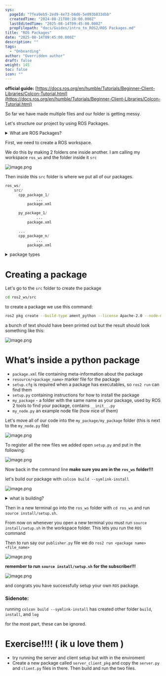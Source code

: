 ```yaml
---
sys:
  pageId: "7fea9eb5-2ed9-4e73-b6d6-5e093b833dbb"
  createdTime: "2024-08-21T00:28:00.000Z"
  lastEditedTime: "2025-08-14T09:45:00.000Z"
  propFilepath: "docs/Guides/intro_to_ROS2/ROS Packages.md"
title: "ROS Packages"
date: "2025-08-14T09:45:00.000Z"
description: ""
tags:
  - "Onboarding"
author: "Overridden author"
draft: false
weight: 145
toc: false
icon: ""
---
```


**official guide:** [https://docs.ros.org/en/humble/Tutorials/Beginner-Client-Libraries/Colcon-Tutorial.html](https://docs.ros.org/en/humble/Tutorials/Beginner-Client-Libraries/Colcon-Tutorial.html)

So far we have made multiple files and our folder is getting messy.

Let's structure our project by using ROS Packages.

<details>
      <summary>What are ROS Packages?</summary>
      ROS Packages are, as the name implies, packages of code that are highly sharable between ROS developers.
  </details>

First, we need to create a ROS workspace.

We do this by making 2 folders one inside another. I am calling my workspace `ros_ws` and the folder inside it `src`

![image.png](https://prod-files-secure.s3.us-west-2.amazonaws.com/d518164a-d88e-44d1-a4ee-3adb3bd8bce0/70706947-fd18-4537-a67b-e12946812d31/image.png?X-Amz-Algorithm=AWS4-HMAC-SHA256&X-Amz-Content-Sha256=UNSIGNED-PAYLOAD&X-Amz-Credential=ASIAZI2LB466TPJMYCVJ%2F20250815%2Fus-west-2%2Fs3%2Faws4_request&X-Amz-Date=20250815T140925Z&X-Amz-Expires=3600&X-Amz-Security-Token=IQoJb3JpZ2luX2VjEBQaCXVzLXdlc3QtMiJGMEQCIHTw8Oqaofh3eNtw3qc5CsFvVzLKBZGI1bH%2BaENQcn6BAiBa9%2BkZNUBY%2B3oXfKWxOo2Vg9LlqU9fDJbHpwymMgdxCyr%2FAwhdEAAaDDYzNzQyMzE4MzgwNSIMEzvCmAO4cZXgMK0FKtwDUQK%2BnkM%2BTa%2Fbq5FaWvDvk6bTxKoV8UBSmRLREc5QOyu4F63fpW3ok2GhVrxLiYjAO49gZyy7369VBsE2WMoNSLopgs6k9rcqxsvhXJea2qy5MTcl5AjH1IobNy%2B59VNJnAg83j59JR8aBVPyF2Qmu8%2FxAXDpPzrIGZis19S0O%2F%2F2s6SvZKSpAMSxgUuOp%2FQ0u7WfPe83MXO7QiubH%2BC0%2FtFOJm9FiwcBmeIEAIonYw%2Bx7ZL5rcmBEOAv6vbf8FOKDW%2BANJbht6l%2BP185ystESyexdgligl9ZcWd%2BV1soB5yNOjAPlBYgYwoS%2BgcSO%2Fks3JZ%2BZx2dN2XgtqpRRMaOKGsEWJgiDBI6U7yQPsk%2FcK3%2F6QCKa5OQy4Q75DW2QOyrD1G8c%2Bg76QWhYVhvSxMIIOUReibzKLuhLvbrLBWuxKCwluo4TOrWDIFUlN5w%2FR%2B%2BHGcKjhT4ZM1t%2FtQGP9A2lU9DWsM0wKt0diIW6sslor0btRZ5oHJXMSIS%2FWfBZTjaiZsgVBEsPuGq%2Fnil1tAusjCPoPlY4R4nmJcAYWst8g8E%2FEJRznsRJpJpeBFJtJyOjdd4dejpiE4mc1ZzZedzU%2BB%2F9eZNh%2FF1iwaXAszll8AZgpHUkYHWas%2F%2BeMQw87b8xAY6pgGWIqf6cVGd8B%2BELX09s%2FPRznfcq9A%2FEblT6%2FXLdAAkjA9U7khYbLwO2nqpMr%2F6HjgbOkEHnv6TcLSw2b22BgeEfz8gXByFwIAdBd%2FxEX8im1N%2BfeOhf%2FbXJ%2B7mN9gz3ZDSudwKC8buwD3zamEZ%2BzuaZM10pu4gX8T39EVAwDSNlZ%2BSACtF3mAdaCdgJ2FmRHqxuvqNCUWCRu7t9HkxKMaJB2UJnK88&X-Amz-Signature=2ed1c8bfb25737ef8c6a5473a3a8f2e5f2af03c1957dd7846c20e4b0ac4eec9f&X-Amz-SignedHeaders=host&x-amz-checksum-mode=ENABLED&x-id=GetObject)

Then inside this `src` folder is where we put all of our packages.

```python
ros_ws/
    src/
      cpp_package_1/
		      ...
          package.xml

      py_package_1/
		      ...
          package.xml

      ...
      cpp_package_n/
		      ...
          package.xml

```

<details>
      <summary>package types</summary>
      packages can be either `C++` or python.
  </details>

# Creating a package

Let's go to the `src` folder to create the package

```bash
cd ros2_ws/src
```

to create a package we use this command:

```bash
ros2 pkg create --build-type ament_python --license Apache-2.0 --node-name my_node my_package
```

a bunch of text should have been printed out but the result should look something like this:

![image.png](https://prod-files-secure.s3.us-west-2.amazonaws.com/d518164a-d88e-44d1-a4ee-3adb3bd8bce0/e6cf1e3f-8512-4a3e-b131-079f800bf3e8/image.png?X-Amz-Algorithm=AWS4-HMAC-SHA256&X-Amz-Content-Sha256=UNSIGNED-PAYLOAD&X-Amz-Credential=ASIAZI2LB466TPJMYCVJ%2F20250815%2Fus-west-2%2Fs3%2Faws4_request&X-Amz-Date=20250815T140925Z&X-Amz-Expires=3600&X-Amz-Security-Token=IQoJb3JpZ2luX2VjEBQaCXVzLXdlc3QtMiJGMEQCIHTw8Oqaofh3eNtw3qc5CsFvVzLKBZGI1bH%2BaENQcn6BAiBa9%2BkZNUBY%2B3oXfKWxOo2Vg9LlqU9fDJbHpwymMgdxCyr%2FAwhdEAAaDDYzNzQyMzE4MzgwNSIMEzvCmAO4cZXgMK0FKtwDUQK%2BnkM%2BTa%2Fbq5FaWvDvk6bTxKoV8UBSmRLREc5QOyu4F63fpW3ok2GhVrxLiYjAO49gZyy7369VBsE2WMoNSLopgs6k9rcqxsvhXJea2qy5MTcl5AjH1IobNy%2B59VNJnAg83j59JR8aBVPyF2Qmu8%2FxAXDpPzrIGZis19S0O%2F%2F2s6SvZKSpAMSxgUuOp%2FQ0u7WfPe83MXO7QiubH%2BC0%2FtFOJm9FiwcBmeIEAIonYw%2Bx7ZL5rcmBEOAv6vbf8FOKDW%2BANJbht6l%2BP185ystESyexdgligl9ZcWd%2BV1soB5yNOjAPlBYgYwoS%2BgcSO%2Fks3JZ%2BZx2dN2XgtqpRRMaOKGsEWJgiDBI6U7yQPsk%2FcK3%2F6QCKa5OQy4Q75DW2QOyrD1G8c%2Bg76QWhYVhvSxMIIOUReibzKLuhLvbrLBWuxKCwluo4TOrWDIFUlN5w%2FR%2B%2BHGcKjhT4ZM1t%2FtQGP9A2lU9DWsM0wKt0diIW6sslor0btRZ5oHJXMSIS%2FWfBZTjaiZsgVBEsPuGq%2Fnil1tAusjCPoPlY4R4nmJcAYWst8g8E%2FEJRznsRJpJpeBFJtJyOjdd4dejpiE4mc1ZzZedzU%2BB%2F9eZNh%2FF1iwaXAszll8AZgpHUkYHWas%2F%2BeMQw87b8xAY6pgGWIqf6cVGd8B%2BELX09s%2FPRznfcq9A%2FEblT6%2FXLdAAkjA9U7khYbLwO2nqpMr%2F6HjgbOkEHnv6TcLSw2b22BgeEfz8gXByFwIAdBd%2FxEX8im1N%2BfeOhf%2FbXJ%2B7mN9gz3ZDSudwKC8buwD3zamEZ%2BzuaZM10pu4gX8T39EVAwDSNlZ%2BSACtF3mAdaCdgJ2FmRHqxuvqNCUWCRu7t9HkxKMaJB2UJnK88&X-Amz-Signature=15b62559e58d0177382129f5a1093e96f2472fce25e2324894f525027d41e893&X-Amz-SignedHeaders=host&x-amz-checksum-mode=ENABLED&x-id=GetObject)

# What’s inside a python package

- `package.xml` file containing meta-information about the package
- `resource/<package_name>` marker file for the package
- `setup.cfg` is required when a package has executables, so `ros2 run` can find them
- `setup.py` containing instructions for how to install the package
- `my_package` - a folder with the same name as your package, used by ROS 2 tools to find your package, contains `__init__.py`
- `my_node.py` an example node file (how nice of them)

Let's move all of our code into the `my_package/my_package` folder (this is next to the `my_node.py` file)

![image.png](https://prod-files-secure.s3.us-west-2.amazonaws.com/d518164a-d88e-44d1-a4ee-3adb3bd8bce0/9ce58f11-0da9-4d3e-b86d-506a9685d378/image.png?X-Amz-Algorithm=AWS4-HMAC-SHA256&X-Amz-Content-Sha256=UNSIGNED-PAYLOAD&X-Amz-Credential=ASIAZI2LB466TPJMYCVJ%2F20250815%2Fus-west-2%2Fs3%2Faws4_request&X-Amz-Date=20250815T140925Z&X-Amz-Expires=3600&X-Amz-Security-Token=IQoJb3JpZ2luX2VjEBQaCXVzLXdlc3QtMiJGMEQCIHTw8Oqaofh3eNtw3qc5CsFvVzLKBZGI1bH%2BaENQcn6BAiBa9%2BkZNUBY%2B3oXfKWxOo2Vg9LlqU9fDJbHpwymMgdxCyr%2FAwhdEAAaDDYzNzQyMzE4MzgwNSIMEzvCmAO4cZXgMK0FKtwDUQK%2BnkM%2BTa%2Fbq5FaWvDvk6bTxKoV8UBSmRLREc5QOyu4F63fpW3ok2GhVrxLiYjAO49gZyy7369VBsE2WMoNSLopgs6k9rcqxsvhXJea2qy5MTcl5AjH1IobNy%2B59VNJnAg83j59JR8aBVPyF2Qmu8%2FxAXDpPzrIGZis19S0O%2F%2F2s6SvZKSpAMSxgUuOp%2FQ0u7WfPe83MXO7QiubH%2BC0%2FtFOJm9FiwcBmeIEAIonYw%2Bx7ZL5rcmBEOAv6vbf8FOKDW%2BANJbht6l%2BP185ystESyexdgligl9ZcWd%2BV1soB5yNOjAPlBYgYwoS%2BgcSO%2Fks3JZ%2BZx2dN2XgtqpRRMaOKGsEWJgiDBI6U7yQPsk%2FcK3%2F6QCKa5OQy4Q75DW2QOyrD1G8c%2Bg76QWhYVhvSxMIIOUReibzKLuhLvbrLBWuxKCwluo4TOrWDIFUlN5w%2FR%2B%2BHGcKjhT4ZM1t%2FtQGP9A2lU9DWsM0wKt0diIW6sslor0btRZ5oHJXMSIS%2FWfBZTjaiZsgVBEsPuGq%2Fnil1tAusjCPoPlY4R4nmJcAYWst8g8E%2FEJRznsRJpJpeBFJtJyOjdd4dejpiE4mc1ZzZedzU%2BB%2F9eZNh%2FF1iwaXAszll8AZgpHUkYHWas%2F%2BeMQw87b8xAY6pgGWIqf6cVGd8B%2BELX09s%2FPRznfcq9A%2FEblT6%2FXLdAAkjA9U7khYbLwO2nqpMr%2F6HjgbOkEHnv6TcLSw2b22BgeEfz8gXByFwIAdBd%2FxEX8im1N%2BfeOhf%2FbXJ%2B7mN9gz3ZDSudwKC8buwD3zamEZ%2BzuaZM10pu4gX8T39EVAwDSNlZ%2BSACtF3mAdaCdgJ2FmRHqxuvqNCUWCRu7t9HkxKMaJB2UJnK88&X-Amz-Signature=561e330956035b0cbe64669afe95e8b3986c5bd12b4fb22c42f3aaf7a30580b0&X-Amz-SignedHeaders=host&x-amz-checksum-mode=ENABLED&x-id=GetObject)

To register all the new files we added open `setup.py` and put in the following:

![image.png](https://prod-files-secure.s3.us-west-2.amazonaws.com/d518164a-d88e-44d1-a4ee-3adb3bd8bce0/1cd7c262-4cae-4496-9d75-c178537d24a2/image.png?X-Amz-Algorithm=AWS4-HMAC-SHA256&X-Amz-Content-Sha256=UNSIGNED-PAYLOAD&X-Amz-Credential=ASIAZI2LB466TPJMYCVJ%2F20250815%2Fus-west-2%2Fs3%2Faws4_request&X-Amz-Date=20250815T140925Z&X-Amz-Expires=3600&X-Amz-Security-Token=IQoJb3JpZ2luX2VjEBQaCXVzLXdlc3QtMiJGMEQCIHTw8Oqaofh3eNtw3qc5CsFvVzLKBZGI1bH%2BaENQcn6BAiBa9%2BkZNUBY%2B3oXfKWxOo2Vg9LlqU9fDJbHpwymMgdxCyr%2FAwhdEAAaDDYzNzQyMzE4MzgwNSIMEzvCmAO4cZXgMK0FKtwDUQK%2BnkM%2BTa%2Fbq5FaWvDvk6bTxKoV8UBSmRLREc5QOyu4F63fpW3ok2GhVrxLiYjAO49gZyy7369VBsE2WMoNSLopgs6k9rcqxsvhXJea2qy5MTcl5AjH1IobNy%2B59VNJnAg83j59JR8aBVPyF2Qmu8%2FxAXDpPzrIGZis19S0O%2F%2F2s6SvZKSpAMSxgUuOp%2FQ0u7WfPe83MXO7QiubH%2BC0%2FtFOJm9FiwcBmeIEAIonYw%2Bx7ZL5rcmBEOAv6vbf8FOKDW%2BANJbht6l%2BP185ystESyexdgligl9ZcWd%2BV1soB5yNOjAPlBYgYwoS%2BgcSO%2Fks3JZ%2BZx2dN2XgtqpRRMaOKGsEWJgiDBI6U7yQPsk%2FcK3%2F6QCKa5OQy4Q75DW2QOyrD1G8c%2Bg76QWhYVhvSxMIIOUReibzKLuhLvbrLBWuxKCwluo4TOrWDIFUlN5w%2FR%2B%2BHGcKjhT4ZM1t%2FtQGP9A2lU9DWsM0wKt0diIW6sslor0btRZ5oHJXMSIS%2FWfBZTjaiZsgVBEsPuGq%2Fnil1tAusjCPoPlY4R4nmJcAYWst8g8E%2FEJRznsRJpJpeBFJtJyOjdd4dejpiE4mc1ZzZedzU%2BB%2F9eZNh%2FF1iwaXAszll8AZgpHUkYHWas%2F%2BeMQw87b8xAY6pgGWIqf6cVGd8B%2BELX09s%2FPRznfcq9A%2FEblT6%2FXLdAAkjA9U7khYbLwO2nqpMr%2F6HjgbOkEHnv6TcLSw2b22BgeEfz8gXByFwIAdBd%2FxEX8im1N%2BfeOhf%2FbXJ%2B7mN9gz3ZDSudwKC8buwD3zamEZ%2BzuaZM10pu4gX8T39EVAwDSNlZ%2BSACtF3mAdaCdgJ2FmRHqxuvqNCUWCRu7t9HkxKMaJB2UJnK88&X-Amz-Signature=e42c7e7e030b67463442b076945ca386f4b0b01822637d2306b4b528dea6f62e&X-Amz-SignedHeaders=host&x-amz-checksum-mode=ENABLED&x-id=GetObject)

Now back in the command line **make sure you are in the** **`ros_ws`** **folder!!!**

let's build our package with `colcon build --symlink-install`

![image.png](https://prod-files-secure.s3.us-west-2.amazonaws.com/d518164a-d88e-44d1-a4ee-3adb3bd8bce0/2f2a0d27-b173-48fd-b189-5f5c0ce65619/image.png?X-Amz-Algorithm=AWS4-HMAC-SHA256&X-Amz-Content-Sha256=UNSIGNED-PAYLOAD&X-Amz-Credential=ASIAZI2LB466TPJMYCVJ%2F20250815%2Fus-west-2%2Fs3%2Faws4_request&X-Amz-Date=20250815T140925Z&X-Amz-Expires=3600&X-Amz-Security-Token=IQoJb3JpZ2luX2VjEBQaCXVzLXdlc3QtMiJGMEQCIHTw8Oqaofh3eNtw3qc5CsFvVzLKBZGI1bH%2BaENQcn6BAiBa9%2BkZNUBY%2B3oXfKWxOo2Vg9LlqU9fDJbHpwymMgdxCyr%2FAwhdEAAaDDYzNzQyMzE4MzgwNSIMEzvCmAO4cZXgMK0FKtwDUQK%2BnkM%2BTa%2Fbq5FaWvDvk6bTxKoV8UBSmRLREc5QOyu4F63fpW3ok2GhVrxLiYjAO49gZyy7369VBsE2WMoNSLopgs6k9rcqxsvhXJea2qy5MTcl5AjH1IobNy%2B59VNJnAg83j59JR8aBVPyF2Qmu8%2FxAXDpPzrIGZis19S0O%2F%2F2s6SvZKSpAMSxgUuOp%2FQ0u7WfPe83MXO7QiubH%2BC0%2FtFOJm9FiwcBmeIEAIonYw%2Bx7ZL5rcmBEOAv6vbf8FOKDW%2BANJbht6l%2BP185ystESyexdgligl9ZcWd%2BV1soB5yNOjAPlBYgYwoS%2BgcSO%2Fks3JZ%2BZx2dN2XgtqpRRMaOKGsEWJgiDBI6U7yQPsk%2FcK3%2F6QCKa5OQy4Q75DW2QOyrD1G8c%2Bg76QWhYVhvSxMIIOUReibzKLuhLvbrLBWuxKCwluo4TOrWDIFUlN5w%2FR%2B%2BHGcKjhT4ZM1t%2FtQGP9A2lU9DWsM0wKt0diIW6sslor0btRZ5oHJXMSIS%2FWfBZTjaiZsgVBEsPuGq%2Fnil1tAusjCPoPlY4R4nmJcAYWst8g8E%2FEJRznsRJpJpeBFJtJyOjdd4dejpiE4mc1ZzZedzU%2BB%2F9eZNh%2FF1iwaXAszll8AZgpHUkYHWas%2F%2BeMQw87b8xAY6pgGWIqf6cVGd8B%2BELX09s%2FPRznfcq9A%2FEblT6%2FXLdAAkjA9U7khYbLwO2nqpMr%2F6HjgbOkEHnv6TcLSw2b22BgeEfz8gXByFwIAdBd%2FxEX8im1N%2BfeOhf%2FbXJ%2B7mN9gz3ZDSudwKC8buwD3zamEZ%2BzuaZM10pu4gX8T39EVAwDSNlZ%2BSACtF3mAdaCdgJ2FmRHqxuvqNCUWCRu7t9HkxKMaJB2UJnK88&X-Amz-Signature=5472f9fac9bd57dc7636527e4c17dbf8cc47e5dff9eaab5a504eb988f1578830&X-Amz-SignedHeaders=host&x-amz-checksum-mode=ENABLED&x-id=GetObject)

<details>

<summary>what is building?</summary>

if you are a CS major at Rose-Hulman you will learn the answer to this in CSSE132

but TLDR; is it combines all the code files into one program that can be run easily 

</details>

Then in a new terminal go into the `ros_ws` folder with `cd ros_ws` and run `source install/setup.sh`. 

From now on whenever you open a new terminal you must run `source install/setup.sh` in the workspace folder. This lets you run the `ROS` command

Then to run say our `publisher.py` file we do `ros2 run <package name> <file_name>`

![image.png](https://prod-files-secure.s3.us-west-2.amazonaws.com/d518164a-d88e-44d1-a4ee-3adb3bd8bce0/4f4b1219-3a44-4632-aa0a-ce3471699f59/image.png?X-Amz-Algorithm=AWS4-HMAC-SHA256&X-Amz-Content-Sha256=UNSIGNED-PAYLOAD&X-Amz-Credential=ASIAZI2LB466TPJMYCVJ%2F20250815%2Fus-west-2%2Fs3%2Faws4_request&X-Amz-Date=20250815T140925Z&X-Amz-Expires=3600&X-Amz-Security-Token=IQoJb3JpZ2luX2VjEBQaCXVzLXdlc3QtMiJGMEQCIHTw8Oqaofh3eNtw3qc5CsFvVzLKBZGI1bH%2BaENQcn6BAiBa9%2BkZNUBY%2B3oXfKWxOo2Vg9LlqU9fDJbHpwymMgdxCyr%2FAwhdEAAaDDYzNzQyMzE4MzgwNSIMEzvCmAO4cZXgMK0FKtwDUQK%2BnkM%2BTa%2Fbq5FaWvDvk6bTxKoV8UBSmRLREc5QOyu4F63fpW3ok2GhVrxLiYjAO49gZyy7369VBsE2WMoNSLopgs6k9rcqxsvhXJea2qy5MTcl5AjH1IobNy%2B59VNJnAg83j59JR8aBVPyF2Qmu8%2FxAXDpPzrIGZis19S0O%2F%2F2s6SvZKSpAMSxgUuOp%2FQ0u7WfPe83MXO7QiubH%2BC0%2FtFOJm9FiwcBmeIEAIonYw%2Bx7ZL5rcmBEOAv6vbf8FOKDW%2BANJbht6l%2BP185ystESyexdgligl9ZcWd%2BV1soB5yNOjAPlBYgYwoS%2BgcSO%2Fks3JZ%2BZx2dN2XgtqpRRMaOKGsEWJgiDBI6U7yQPsk%2FcK3%2F6QCKa5OQy4Q75DW2QOyrD1G8c%2Bg76QWhYVhvSxMIIOUReibzKLuhLvbrLBWuxKCwluo4TOrWDIFUlN5w%2FR%2B%2BHGcKjhT4ZM1t%2FtQGP9A2lU9DWsM0wKt0diIW6sslor0btRZ5oHJXMSIS%2FWfBZTjaiZsgVBEsPuGq%2Fnil1tAusjCPoPlY4R4nmJcAYWst8g8E%2FEJRznsRJpJpeBFJtJyOjdd4dejpiE4mc1ZzZedzU%2BB%2F9eZNh%2FF1iwaXAszll8AZgpHUkYHWas%2F%2BeMQw87b8xAY6pgGWIqf6cVGd8B%2BELX09s%2FPRznfcq9A%2FEblT6%2FXLdAAkjA9U7khYbLwO2nqpMr%2F6HjgbOkEHnv6TcLSw2b22BgeEfz8gXByFwIAdBd%2FxEX8im1N%2BfeOhf%2FbXJ%2B7mN9gz3ZDSudwKC8buwD3zamEZ%2BzuaZM10pu4gX8T39EVAwDSNlZ%2BSACtF3mAdaCdgJ2FmRHqxuvqNCUWCRu7t9HkxKMaJB2UJnK88&X-Amz-Signature=b4e6c4adcebf416e9a4c65ec97db12a4b654adea00f3edb9eb51d4413460e0d4&X-Amz-SignedHeaders=host&x-amz-checksum-mode=ENABLED&x-id=GetObject)

**remember to run** **`source install/setup.sh`** **for the subscriber!!!**

![image.png](https://prod-files-secure.s3.us-west-2.amazonaws.com/d518164a-d88e-44d1-a4ee-3adb3bd8bce0/02121119-dad4-49ec-8356-c956108b4243/image.png?X-Amz-Algorithm=AWS4-HMAC-SHA256&X-Amz-Content-Sha256=UNSIGNED-PAYLOAD&X-Amz-Credential=ASIAZI2LB466TPJMYCVJ%2F20250815%2Fus-west-2%2Fs3%2Faws4_request&X-Amz-Date=20250815T140925Z&X-Amz-Expires=3600&X-Amz-Security-Token=IQoJb3JpZ2luX2VjEBQaCXVzLXdlc3QtMiJGMEQCIHTw8Oqaofh3eNtw3qc5CsFvVzLKBZGI1bH%2BaENQcn6BAiBa9%2BkZNUBY%2B3oXfKWxOo2Vg9LlqU9fDJbHpwymMgdxCyr%2FAwhdEAAaDDYzNzQyMzE4MzgwNSIMEzvCmAO4cZXgMK0FKtwDUQK%2BnkM%2BTa%2Fbq5FaWvDvk6bTxKoV8UBSmRLREc5QOyu4F63fpW3ok2GhVrxLiYjAO49gZyy7369VBsE2WMoNSLopgs6k9rcqxsvhXJea2qy5MTcl5AjH1IobNy%2B59VNJnAg83j59JR8aBVPyF2Qmu8%2FxAXDpPzrIGZis19S0O%2F%2F2s6SvZKSpAMSxgUuOp%2FQ0u7WfPe83MXO7QiubH%2BC0%2FtFOJm9FiwcBmeIEAIonYw%2Bx7ZL5rcmBEOAv6vbf8FOKDW%2BANJbht6l%2BP185ystESyexdgligl9ZcWd%2BV1soB5yNOjAPlBYgYwoS%2BgcSO%2Fks3JZ%2BZx2dN2XgtqpRRMaOKGsEWJgiDBI6U7yQPsk%2FcK3%2F6QCKa5OQy4Q75DW2QOyrD1G8c%2Bg76QWhYVhvSxMIIOUReibzKLuhLvbrLBWuxKCwluo4TOrWDIFUlN5w%2FR%2B%2BHGcKjhT4ZM1t%2FtQGP9A2lU9DWsM0wKt0diIW6sslor0btRZ5oHJXMSIS%2FWfBZTjaiZsgVBEsPuGq%2Fnil1tAusjCPoPlY4R4nmJcAYWst8g8E%2FEJRznsRJpJpeBFJtJyOjdd4dejpiE4mc1ZzZedzU%2BB%2F9eZNh%2FF1iwaXAszll8AZgpHUkYHWas%2F%2BeMQw87b8xAY6pgGWIqf6cVGd8B%2BELX09s%2FPRznfcq9A%2FEblT6%2FXLdAAkjA9U7khYbLwO2nqpMr%2F6HjgbOkEHnv6TcLSw2b22BgeEfz8gXByFwIAdBd%2FxEX8im1N%2BfeOhf%2FbXJ%2B7mN9gz3ZDSudwKC8buwD3zamEZ%2BzuaZM10pu4gX8T39EVAwDSNlZ%2BSACtF3mAdaCdgJ2FmRHqxuvqNCUWCRu7t9HkxKMaJB2UJnK88&X-Amz-Signature=bf0a155701e6f47b462e809d47999fa68e6955fdc5f1af276d50014c4539453d&X-Amz-SignedHeaders=host&x-amz-checksum-mode=ENABLED&x-id=GetObject)

and congrats you have successfully setup your own `ROS` package.

### Sidenote:

running `colcon build --symlink-install` has created other folder `build`, `install`, and `log`

for the most part, these can be ignored.

# Exercise!!!! ( ik u love them )

- try running the server and client setup but with in the enviroment
- Create a new package called `server_client_pkg` and copy the `server.py` and `client.py` files in there. Then build and run the two files.
